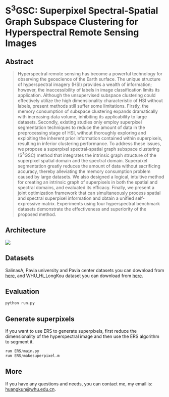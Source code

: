 # S<sup>3</sup>GSC: Superpixel Spectral-Spatial Graph Subspace Clustering for Hyperspectral Remote Sensing Images
## Abstract
> Hyperspectral remote sensing has become a powerful technology for observing the geoscience of the Earth surface. The unique structure of hyperspectral imagery (HSI) provides a wealth of information; however, the inaccessibility of labels in image classification limits its application. Although the unsupervised subspace clustering could effectively utilize the high dimensionality characteristic of HSI without labels, present methods still suffer some limitations. Firstly, the memory consumption of subspace clustering expands dramatically with increasing data volume, inhibiting its applicability to large datasets. Secondly, existing studies only employ superpixel segmentation techniques to reduce the amount of data in the preprocessing stage of HSI, without thoroughly exploring and exploiting the inherent prior information contained within superpixels, resulting in inferior clustering performance. To address these issues, we propose a superpixel spectral-spatial graph subspace clustering (S<sup>3</sup>GSC) method that integrates the intrinsic graph structure of the superpixel spatial domain and the spectral domain. Superpixel segmentation greatly reduces the amount of data without sacrificing accuracy, thereby alleviating the memory consumption problem caused by large datasets. We also designed a logical, intuitive method for creating an intrinsic graph of superpixels in both the spatial and spectral domains, and evaluated its efficacy. Finally, we present a joint optimization framework that can simultaneously process spatial and spectral superpixel information and obtain a unified self-expressive matrix. Experiments using four hyperspectral benchmark datasets demonstrate the effectiveness and superiority of the proposed method.
## Architecture
![](https://github.com/HK-code/DV-SGSC/blob/main/images/flowchart.jpg)
## Datasets
SalinasA, Pavia university and Pavia center datasets you can download from [here](https://www.ehu.eus/ccwintco/index.php?title=Hyperspectral_Remote_Sensing_Scenes#Pavia_Centre_and_University), and WHU_Hi_LongKou dataset you can download from [here](http://rsidea.whu.edu.cn/resource_WHUHi_sharing.htm).
## Evaluation
```python
python run.py
```
## Generate superpixels
If you want to use ERS to generate superpixels, first reduce the dimensionality of the hyperspectral image and then use the ERS algorithm to segment it.
```python
run ERS/main.py
run ERS/makesuperpixel.m
```
## More
If you have any questions and needs, you can contact me, my email is: huangkun@whu.edu.cn.
